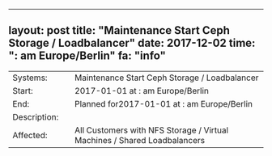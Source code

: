 --- 
 layout: post 
 title: "Maintenance Start Ceph Storage / Loadbalancer" 
 date: 2017-12-02 
 time: ": am Europe/Berlin" 
 fa: "info" 
 --- 
 |                   |   |                                                                      | 
 |-------------------|---|----------------------------------------------------------------------| 
 | Systems:          |   | Maintenance Start Ceph Storage / Loadbalancer| 
 | Start:            |   | 2017-01-01 at : am Europe/Berlin | 
 | End:              |   | Planned for2017-01-01 at : am  Europe/Berlin | 
 | Description:      |   | | 
 | Affected:         |   | All Customers with NFS Storage / Virtual Machines / Shared Loadbalancers | 
